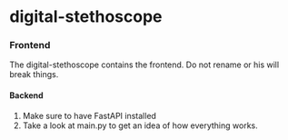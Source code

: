 # digital-stethoscope

### Frontend
The digital-stethoscope contains the frontend. Do not rename or his will break things.

#### Backend
1. Make sure to have FastAPI installed
2. Take a look at main.py to get an idea of how everything works.

